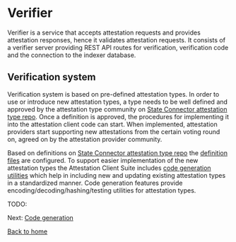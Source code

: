 # Verifier

Verifier is a service that accepts attestation requests and provides attestation responses, hence it validates attestation requests. It consists of a verifier server providing REST API routes for verification, verification code and the connection to the indexer database.

## Verification system

Verification system is based on pre-defined attestation types. In order to use or introduce new attestation types, a type needs to be well defined and approved by the attestation type community on [State Connector attestation type repo](https://github.com/flare-foundation/state-connector-attestation-types). Once a definition is approved, the procedures for implementing it into the attestation client code can start. When implemented, attestation providers start supporting new attestations from the certain voting round on, agreed on by the attestation provider community.

Based on definitions on [State Connector attestation type repo](https://github.com/flare-foundation/state-connector-attestation-types) the [definition files](../../src/verification/attestation-types/) are configured. To support easier implementation of the new attestation types the Attestation Client Suite includes [code generation utilities](./code-generation.md) which help in including new and updating existing attestation types in a standardized manner. Code generation features provide encoding/decoding/hashing/testing utilities for attestation types. 

TODO:

Next: [Code generation](./code-generation.md)

[Back to home](../README.md)
